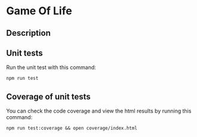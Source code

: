 # Game Of Life
    
## Description



## Unit tests

Run the unit test with this command:

```shell
npm run test
```

## Coverage of unit tests

You can check the code coverage and view the html results by running this command:

```shell
npm run test:coverage && open coverage/index.html
```
